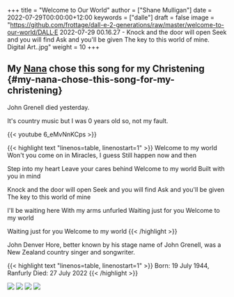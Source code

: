 +++
title = "Welcome to Our World"
author = ["Shane Mulligan"]
date = 2022-07-29T00:00:00+12:00
keywords = ["dalle"]
draft = false
image = "https://github.com/frottage/dall-e-2-generations/raw/master/welcome-to-our-world/DALL·E 2022-07-29 00.16.27 - Knock and the door will open Seek and you will find Ask and you'll be given The key to this world of mine. Digital Art..jpg"
weight = 10
+++

## My [Nana](https://mullikine.github.io/posts/the-tapestry-of-truth/) chose this song for my Christening {#my-nana-chose-this-song-for-my-christening}

John Grenell died yesterday.

It's country music but I was 0 years old so, not my fault.

{{< youtube 6\_eMvNnKCps >}}

{{< highlight text "linenos=table, linenostart=1" >}}
Welcome to my world
Won't you come on in
Miracles, I guess
Still happen now and then

Step into my heart
Leave your cares behind
Welcome to my world
Built with you in mind

Knock and the door will open
Seek and you will find
Ask and you'll be given
The key to this world of mine

I'll be waiting here
With my arms unfurled
Waiting just for you
Welcome to my world

Waiting just for you
Welcome to my world
{{< /highlight >}}

John Denver Hore, better known by his stage
name of John Grenell, was a New Zealand
country singer and songwriter.

{{< highlight text "linenos=table, linenostart=1" >}}
Born: 19 July 1944, Ranfurly
Died: 27 July 2022
{{< /highlight >}}

![](https://github.com/frottage/dall-e-2-generations/raw/master/welcome-to-our-world/DALL%C2%B7E%202022-07-29%2000.16.27%20-%20Knock%20and%20the%20door%20will%20open%20Seek%20and%20you%20will%20find%20Ask%20and%20you'll%20be%20given%20The%20key%20to%20this%20world%20of%20mine.%20Digital%20Art..jpg)
![](https://github.com/frottage/dall-e-2-generations/raw/master/welcome-to-our-world/DALL%C2%B7E%202022-07-29%2000.16.30%20-%20Knock%20and%20the%20door%20will%20open%20Seek%20and%20you%20will%20find%20Ask%20and%20you'll%20be%20given%20The%20key%20to%20this%20world%20of%20mine.%20Digital%20Art..jpg)
![](https://github.com/frottage/dall-e-2-generations/raw/master/welcome-to-our-world/DALL%C2%B7E%202022-07-29%2000.16.33%20-%20Knock%20and%20the%20door%20will%20open%20Seek%20and%20you%20will%20find%20Ask%20and%20you'll%20be%20given%20The%20key%20to%20this%20world%20of%20mine.%20Digital%20Art..jpg)
![](https://github.com/frottage/dall-e-2-generations/raw/master/welcome-to-our-world/DALL%C2%B7E%202022-07-29%2000.16.37%20-%20Knock%20and%20the%20door%20will%20open%20Seek%20and%20you%20will%20find%20Ask%20and%20you'll%20be%20given%20The%20key%20to%20this%20world%20of%20mine.%20Digital%20Art..jpg)